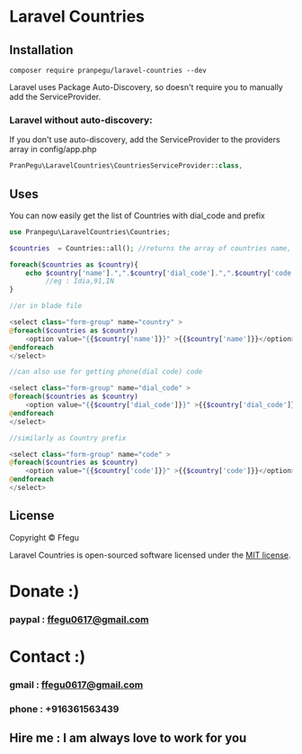 # Laravel Countries

## Installation

```shell
composer require pranpegu/laravel-countries --dev
```
Laravel uses Package Auto-Discovery, so doesn't require you to manually add the ServiceProvider.

### Laravel without auto-discovery:

If you don't use auto-discovery, add the ServiceProvider to the providers array in config/app.php

```php
PranPegu\LaravelCountries\CountriesServiceProvider::class,
```

## Uses

You can now easily get the list of Countries with dial_code and prefix

```php
use Pranpegu\LaravelCountries\Countries;

$countries  = Countries::all(); //returns the array of countries name, dial_code and prefix 

foreach($countries as $country){
    echo $country['name'].",".$country['dial_code'].",".$country['code'].",";
         //eg : Idia,91,IN
}

//or in blade file

<select class="form-group" name="country" >
@foreach($countries as $country)
    <option value="{{$country['name']}}" >{{$country['name']}}</option>
@endforeach
</select>

//can also use for getting phone(dial code) code 

<select class="form-group" name="dial_code" >
@foreach($countries as $country)
    <option value="{{$country['dial_code']}}" >{{$country['dial_code']}}</option>
@endforeach
</select>

//similarly as Country prefix 

<select class="form-group" name="code" >
@foreach($countries as $country)
    <option value="{{$country['code']}}" >{{$country['code']}}</option>
@endforeach
</select>

```

## License

Copyright © Ffegu

Laravel Countries is open-sourced software licensed under the [MIT license](LICENSE.md).


# Donate :)

### paypal : ffegu0617@gmail.com

# Contact :)
### gmail : ffegu0617@gmail.com
### phone : +916361563439

## Hire me : I am always love to work for you